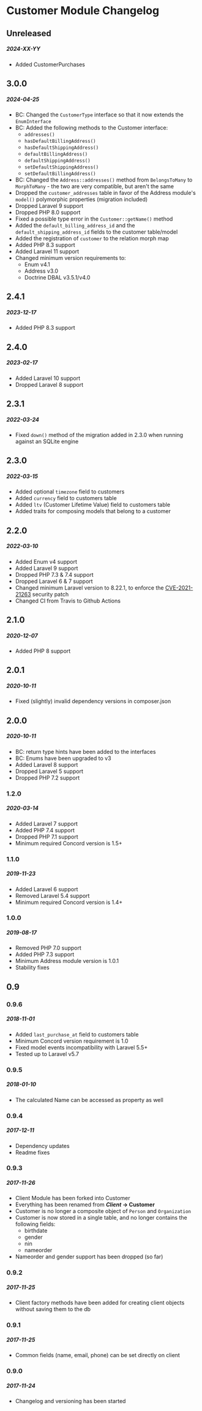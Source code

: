 # Customer Module Changelog

## Unreleased
##### 2024-XX-YY

- Added CustomerPurchases

## 3.0.0
##### 2024-04-25

- BC: Changed the `CustomerType` interface so that it now extends the `EnumInterface`
- BC: Added the following methods to the Customer interface:
  - `addresses()`
  - `hasDefaultBillingAddress()`
  - `hasDefaultShippingAddress()`
  - `defaultBillingAddress()`
  - `defaultShippingAddress()`
  - `setDefaultShippingAddress()`
  - `setDefaultBillingAddress()`
- BC: Changed the `Address::addresses()` method from `BelongsToMany` to `MorphToMany` - the two are very compatible, but aren't the same
- Dropped the `customer_addresses` table in favor of the Address module's `model()` polymorphic properties (migration included)
- Dropped Laravel 9 support
- Dropped PHP 8.0 support
- Fixed a possible type error in the `Customer::getName()` method
- Added the `default_billing_address_id` and the `default_shipping_address_id` fields to the customer table/model
- Added the registration of `customer` to the relation morph map
- Added PHP 8.3 support
- Added Laravel 11 support
- Changed minimum version requirements to:
    - Enum v4.1
    - Address v3.0
    - Doctrine DBAL v3.5.1/v4.0

## 2.4.1
##### 2023-12-17

- Added PHP 8.3 support

## 2.4.0
##### 2023-02-17

- Added Laravel 10 support
- Dropped Laravel 8 support

## 2.3.1
##### 2022-03-24

- Fixed `down()` method of the migration added in 2.3.0 when running against an SQLite engine

## 2.3.0
##### 2022-03-15

- Added optional `timezone` field to customers
- Added `currency` field to customers table
- Added `ltv` (Customer Lifetime Value) field to customers table
- Added traits for composing models that belong to a customer

## 2.2.0
##### 2022-03-10

- Added Enum v4 support
- Added Laravel 9 support
- Dropped PHP 7.3 & 7.4 support
- Dropped Laravel 6 & 7 support
- Changed minimum Laravel version to 8.22.1, to enforce the [CVE-2021-21263](https://blog.laravel.com/security-laravel-62011-7302-8221-released) security patch
- Changed CI from Travis to Github Actions

## 2.1.0
##### 2020-12-07

- Added PHP 8 support

## 2.0.1
##### 2020-10-11

- Fixed (slightly) invalid dependency versions in composer.json

## 2.0.0
##### 2020-10-11

- BC: return type hints have been added to the interfaces
- BC: Enums have been upgraded to v3
- Added Laravel 8 support
- Dropped Laravel 5 support
- Dropped PHP 7.2 support

### 1.2.0
##### 2020-03-14

- Added Laravel 7 support
- Added PHP 7.4 support
- Dropped PHP 7.1 support
- Minimum required Concord version is 1.5+

### 1.1.0
##### 2019-11-23

- Added Laravel 6 support
- Removed Laravel 5.4 support
- Minimum required Concord version is 1.4+

### 1.0.0
##### 2019-08-17

- Removed PHP 7.0 support
- Added PHP 7.3 support
- Minimum Address module version is 1.0.1
- Stability fixes

## 0.9

### 0.9.6
##### 2018-11-01

- Added `last_purchase_at` field to customers table
- Minimum Concord version requirement is 1.0
- Fixed model events incompatibility with Laravel 5.5+
- Tested up to Laravel v5.7

### 0.9.5
##### 2018-01-10

- The calculated Name can be accessed as property as well

### 0.9.4
##### 2017-12-11

- Dependency updates
- Readme fixes


### 0.9.3
##### 2017-11-26

- Client Module has been forked into Customer
- Everything has been renamed from **_Client_ -> Customer**
- Customer is no longer a composite object of `Person` and `Organization`
- Customer is now stored in a single table, and no longer contains the
  following fields:
    - birthdate
    - gender
    - nin
    - nameorder
- Nameorder and gender support has been dropped (so far)

### 0.9.2
##### 2017-11-25

- Client factory methods have been added for creating client objects
  without saving them to the db


### 0.9.1
##### 2017-11-25

- Common fields (name, email, phone) can be set directly on client


### 0.9.0
##### 2017-11-24

- Changelog and versioning has been started

